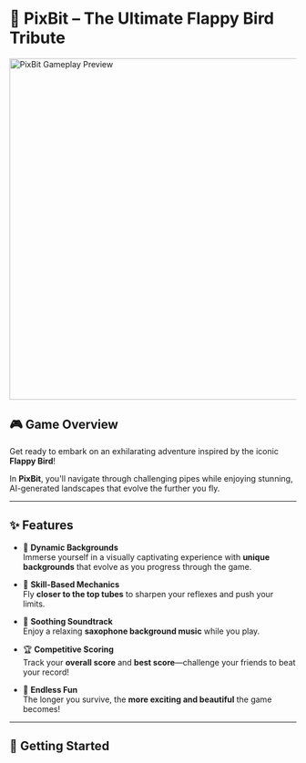 # 🐤 PixBit – The Ultimate Flappy Bird Tribute

<img src="Assets/Images/pixbit_preview.jpg" alt="PixBit Gameplay Preview" width="600"/>

## 🎮 Game Overview

Get ready to embark on an exhilarating adventure inspired by the iconic **Flappy Bird**!

In **PixBit**, you'll navigate through challenging pipes while enjoying stunning, AI-generated landscapes that evolve the further you fly.

---

## ✨ Features

- 🎨 **Dynamic Backgrounds**  
  Immerse yourself in a visually captivating experience with **unique backgrounds** that evolve as you progress through the game.

- 🎯 **Skill-Based Mechanics**  
  Fly **closer to the top tubes** to sharpen your reflexes and push your limits.

- 🎷 **Soothing Soundtrack**  
  Enjoy a relaxing **saxophone background music** while you play.

- 🏆 **Competitive Scoring**  
  Track your **overall score** and **best score**—challenge your friends to beat your record!

- 🔁 **Endless Fun**  
  The longer you survive, the **more exciting and beautiful** the game becomes!

---

## 🚀 Getting Started
